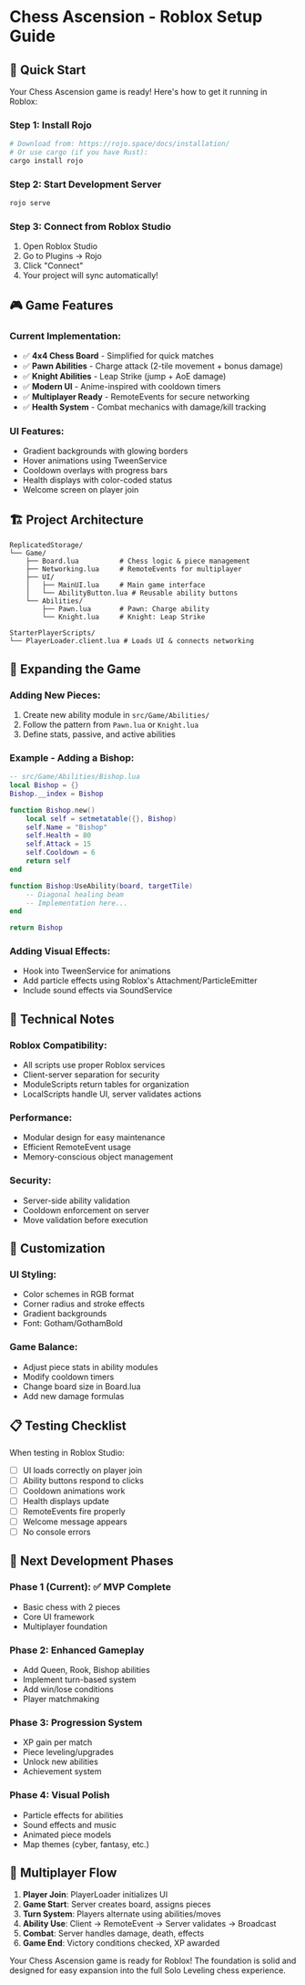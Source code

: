 # Chess Ascension - Roblox Setup Guide

## 🎯 Quick Start

Your Chess Ascension game is ready! Here's how to get it running in Roblox:

### Step 1: Install Rojo
```bash
# Download from: https://rojo.space/docs/installation/
# Or use cargo (if you have Rust):
cargo install rojo
```

### Step 2: Start Development Server
```bash
rojo serve
```

### Step 3: Connect from Roblox Studio
1. Open Roblox Studio
2. Go to Plugins → Rojo
3. Click "Connect" 
4. Your project will sync automatically!

## 🎮 Game Features

### Current Implementation:
- ✅ **4x4 Chess Board** - Simplified for quick matches
- ✅ **Pawn Abilities** - Charge attack (2-tile movement + bonus damage)
- ✅ **Knight Abilities** - Leap Strike (jump + AoE damage)
- ✅ **Modern UI** - Anime-inspired with cooldown timers
- ✅ **Multiplayer Ready** - RemoteEvents for secure networking
- ✅ **Health System** - Combat mechanics with damage/kill tracking

### UI Features:
- Gradient backgrounds with glowing borders
- Hover animations using TweenService
- Cooldown overlays with progress bars
- Health displays with color-coded status
- Welcome screen on player join

## 🏗️ Project Architecture

```
ReplicatedStorage/
└── Game/
    ├── Board.lua          # Chess logic & piece management
    ├── Networking.lua     # RemoteEvents for multiplayer
    ├── UI/
    │   ├── MainUI.lua     # Main game interface
    │   └── AbilityButton.lua # Reusable ability buttons
    └── Abilities/
        ├── Pawn.lua       # Pawn: Charge ability
        └── Knight.lua     # Knight: Leap Strike

StarterPlayerScripts/
└── PlayerLoader.client.lua # Loads UI & connects networking
```

## 🚀 Expanding the Game

### Adding New Pieces:
1. Create new ability module in `src/Game/Abilities/`
2. Follow the pattern from `Pawn.lua` or `Knight.lua`
3. Define stats, passive, and active abilities

### Example - Adding a Bishop:
```lua
-- src/Game/Abilities/Bishop.lua
local Bishop = {}
Bishop.__index = Bishop

function Bishop.new()
    local self = setmetatable({}, Bishop)
    self.Name = "Bishop"
    self.Health = 80
    self.Attack = 15
    self.Cooldown = 6
    return self
end

function Bishop:UseAbility(board, targetTile)
    -- Diagonal healing beam
    -- Implementation here...
end

return Bishop
```

### Adding Visual Effects:
- Hook into TweenService for animations
- Add particle effects using Roblox's Attachment/ParticleEmitter
- Include sound effects via SoundService

## 🔧 Technical Notes

### Roblox Compatibility:
- All scripts use proper Roblox services
- Client-server separation for security
- ModuleScripts return tables for organization
- LocalScripts handle UI, server validates actions

### Performance:
- Modular design for easy maintenance
- Efficient RemoteEvent usage
- Memory-conscious object management

### Security:
- Server-side ability validation
- Cooldown enforcement on server
- Move validation before execution

## 🎨 Customization

### UI Styling:
- Color schemes in RGB format
- Corner radius and stroke effects
- Gradient backgrounds
- Font: Gotham/GothamBold

### Game Balance:
- Adjust piece stats in ability modules
- Modify cooldown timers
- Change board size in Board.lua
- Add new damage formulas

## 📋 Testing Checklist

When testing in Roblox Studio:
- [ ] UI loads correctly on player join
- [ ] Ability buttons respond to clicks
- [ ] Cooldown animations work
- [ ] Health displays update
- [ ] RemoteEvents fire properly
- [ ] Welcome message appears
- [ ] No console errors

## 🎯 Next Development Phases

### Phase 1 (Current): ✅ MVP Complete
- Basic chess with 2 pieces
- Core UI framework
- Multiplayer foundation

### Phase 2: Enhanced Gameplay
- Add Queen, Rook, Bishop abilities
- Implement turn-based system
- Add win/lose conditions
- Player matchmaking

### Phase 3: Progression System
- XP gain per match
- Piece leveling/upgrades
- Unlock new abilities
- Achievement system

### Phase 4: Visual Polish
- Particle effects for abilities
- Sound effects and music
- Animated piece models
- Map themes (cyber, fantasy, etc.)

## 🤝 Multiplayer Flow

1. **Player Join**: PlayerLoader initializes UI
2. **Game Start**: Server creates board, assigns pieces
3. **Turn System**: Players alternate using abilities/moves
4. **Ability Use**: Client → RemoteEvent → Server validates → Broadcast
5. **Combat**: Server handles damage, death, effects
6. **Game End**: Victory conditions checked, XP awarded

Your Chess Ascension game is ready for Roblox! The foundation is solid and designed for easy expansion into the full Solo Leveling chess experience.